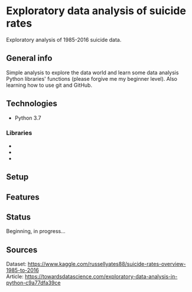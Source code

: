 # Exploratory data analysis of suicide rates
Exploratory analysis of 1985-2016 suicide data.

## General info
Simple analysis to explore the data world and learn some data analysis Python libraries' functions (please forgive me my beginner level).
Also learning how to use git and GitHub.

## Technologies
- Python 3.7
### Libraries
-
-
-

## Setup


## Features

## Status
Beginning, in progress...

## Sources
Dataset: https://www.kaggle.com/russellyates88/suicide-rates-overview-1985-to-2016  
Article: https://towardsdatascience.com/exploratory-data-analysis-in-python-c9a77dfa39ce
